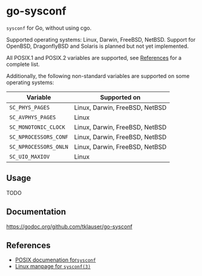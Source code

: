 # go-sysconf

`sysconf` for Go, without using cgo.

Supported operating systems: Linux, Darwin, FreeBSD, NetBSD.
Support for OpenBSD, DragonflyBSD and Solaris is planned but not yet implemented.

All POSIX.1 and POSIX.2 variables are supported, see [References](#references) for a complete list.

Additionally, the following non-standard variables are supported on some operating systems:

| Variable | Supported on |
|---|---|
| `SC_PHYS_PAGES`       | Linux, Darwin, FreeBSD, NetBSD |
| `SC_AVPHYS_PAGES`     | Linux |
| `SC_MONOTONIC_CLOCK`  | Linux, Darwin, FreeBSD, NetBSD |
| `SC_NPROCESSORS_CONF` | Linux, Darwin, FreeBSD, NetBSD |
| `SC_NPROCESSORS_ONLN` | Linux, Darwin, FreeBSD, NetBSD |
| `SC_UIO_MAXIOV`       | Linux |

## Usage

TODO

## Documentation

https://godoc.org/github.com/tklauser/go-sysconf

## References

* [POSIX documenation for`sysconf`](http://pubs.opengroup.org/onlinepubs/9699919799/functions/sysconf.html)
* [Linux manpage for `sysconf(3)`](http://man7.org/linux/man-pages/man3/sysconf.3.html)
